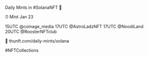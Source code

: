 Daily Mints in #SolanaNFT 🚀

⏰ Mint Jan 23

15UTC @coinage_media
17UTC @AstroLadzNFT
17UTC @NoodiLand
20UTC @RoosterNFTclub

🔗 thunft.com/daily-mints/solana

#NFTCollections